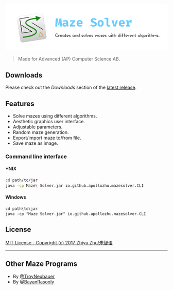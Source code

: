 ![Maze Solver](./res/GitHub.png)

> Made for Advanced (AP) Computer Science AB.

## Downloads

Please check out the *Downloads* section of the [latest release](https://github.com/ApolloZhu/Maze-Solver/releases/latest).

## Features

- Solve mazes using different algorithms.
- Aesthetic graphics user interface.
- Adjustable parameters.
- Random maze generation.
- Export/import maze to/from file.
- Save maze as image.

### Command line interface

#### *NIX

```bash
cd path/to/jar
java -cp Maze\ Solver.jar io.github.apollozhu.mazesolver.CLI
```

#### Windows

```batch
cd path\to\jar
java -cp "Maze Solver.jar" io.github.apollozhu.mazesolver.CLI
```

## License

[MIT License - Copyright (c) 2017 Zhiyu Zhu/朱智语](./LICENSE)

----

## Other Maze Programs
- By [@TroyNeubauer](https://github.com/TroyNeubauer/Maze-Solver)
- By [@BayanRasooly](https://github.com/BayanRasooly/Adv-CS)
